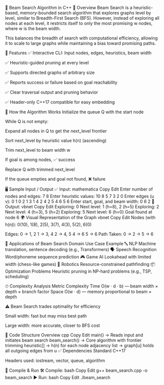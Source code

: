 🔦 Beam Search Algorithm in C++
📖 Overview
Beam Search is a heuristic-based, memory-bounded search algorithm that explores graphs level by level, similar to Breadth-First Search (BFS). However, instead of exploring all nodes at each level, it restricts itself to only the most promising w nodes, where w is the beam width.

This balances the breadth of search with computational efficiency, allowing it to scale to large graphs while maintaining a bias toward promising paths.

📌 Features
✅ Interactive CLI: Input nodes, edges, heuristics, beam width

✅ Heuristic-guided pruning at every level

✅ Supports directed graphs of arbitrary size

✅ Reports success or failure based on goal reachability

✅ Clear traversal output and pruning behavior

✅ Header-only C++17 compatible for easy embedding

🔧 How the Algorithm Works
Initialize the queue Q with the start node

While Q is not empty:

Expand all nodes in Q to get the next_level frontier

Sort next_level by heuristic value h(n) (ascending)

Trim next_level to beam width w

If goal is among nodes, ✅ success

Replace Q with trimmed next_level

If the queue empties and goal not found, ❌ failure

🖥 Sample Input / Output
✅ Input:
mathematica
Copy
Edit
Enter number of nodes and edges: 7 8
Enter heuristic values:
10 8 5 7 3 2 0
Enter edges (u v):
0 1
0 2
1 3
1 4
2 4
2 5
4 6
5 6
Enter start, goal, and beam width: 0 6 2
🔽 Output:
vbnet
Copy
Edit
Exploring: 0
Next level: 1 (h=8), 2 (h=5)
Exploring: 2
Next level: 4 (h=3), 5 (h=2)
Exploring: 5
Next level: 6 (h=0)
Goal found at node 6
🌍 Visual Representation of the Graph
vbnet
Copy
Edit
Nodes (with h(n)):
0(10), 1(8), 2(5), 3(7), 4(3), 5(2), 6(0)

Edges:
0 → 1, 2
1 → 3, 4
2 → 4, 5
4 → 6
5 → 6
Path Taken: 0 → 2 → 5 → 6

🚀 Applications of Beam Search
Domain	Use Case Example
🔤 NLP	Machine translation, sentence decoding (e.g., Transformers)
🗣 Speech Recognition	Word/phoneme sequence prediction
🎮 Game AI	Lookahead with limited width (chess-like games)
🤖 Robotics	Resource-constrained pathfinding
📦 Optimization Problems	Heuristic pruning in NP-hard problems (e.g., TSP, scheduling)

⏱ Complexity Analysis
Metric	Complexity
Time	O(w · d · b) — beam width × depth × branch factor
Space	O(w · d) — memory proportional to beam × depth

⚠️ Beam Search trades optimality for efficiency

Small width: fast but may miss best path

Large width: more accurate, closer to BFS cost

📄 Code Structure Overview
cpp
Copy
Edit
main()               → Reads input and initiates beam search
beam_search()        → Core algorithm with frontier trimming
heuristic[]          → h(n) for each node
adjacency list       → graph[u] holds all outgoing edges from u
✅ Dependencies
Standard C++17

Headers used: iostream, vector, queue, algorithm

🧪 Compile & Run
🛠 Compile:
bash
Copy
Edit
g++ beam_search.cpp -o beam_search
▶️ Run:
bash
Copy
Edit
./beam_search
